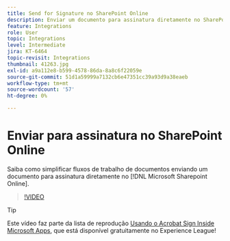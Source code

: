 ```yaml
---
title: Send for Signature no SharePoint Online
description: Enviar um documento para assinatura diretamente no SharePoint Online
feature: Integrations
role: User
topic: Integrations
level: Intermediate
jira: KT-6464
topic-revisit: Integrations
thumbnail: 41263.jpg
exl-id: a9a112e8-b599-4578-86da-8a8c6f22059e
source-git-commit: 51d1a59999a7132cb6e47351cc39a93d9a38eaeb
workflow-type: tm+mt
source-wordcount: '57'
ht-degree: 0%

---
```


# Enviar para assinatura no SharePoint Online

Saiba como simplificar fluxos de trabalho de documentos enviando um documento para assinatura diretamente no [!DNL Microsoft Sharepoint Online].

>[!VIDEO](https://video.tv.adobe.com/v/41263?quality=12&learn=on&hidetitle=true)

>[!TIP]
>
>Este vídeo faz parte da lista de reprodução [Usando o Acrobat Sign Inside Microsoft Apps](https://experienceleague.adobe.com/en/playlists/acrobat-sign-integrate-microsoft-apps), que está disponível gratuitamente no Experience League!
